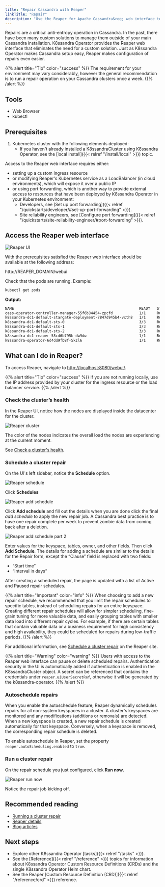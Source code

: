 ```yaml
---
title: "Repair Cassandra with Reaper"
linkTitle: "Repair"
description: "Use the Reaper for Apache Cassandra&reg; web interface to perform repairs."
---
```


Repairs are a critical anti-entropy operation in Cassandra. In the past, there have been many custom solutions to manage them outside of your main Cassandra installation. K8ssandra Operator provides the Reaper web interface that eliminates the need for a custom solution. Just as K8ssandra Operator makes Cassandra setup easy, Reaper makes configuration of repairs even easier.

{{% alert title="Tip" color="success" %}}
The requirement for your environment may vary considerably, however the general recommendation is to run a repair operation on your Cassandra clusters once a week.
{{% /alert %}}

## Tools

* Web Browser
* kubectl

## Prerequisites

1. Kubernetes cluster with the following elements deployed:
   * If you haven't already installed a K8ssandraCluster using K8ssandra Operator, see the [local install]({{< relref "/install/local" >}}) topic.

Access to the Reaper web interface requires either:  

* setting up a custom Ingress resource
* or modifying Reaper's Kubernetes service as a LoadBalancer (in cloud environments), which will expose it over a public IP
* or using port forwarding, which is another way to provide external access to resources that have been deployed by K8ssandra Operator in your Kubernetes environment:  
  * Developers, see [Set up port forwarding]({{< relref "/quickstarts/developer/#set-up-port-forwarding" >}}).  
  * Site reliability engineers, see [Configure port forwarding]({{< relref "/quickstarts/site-reliability-engineer/#port-forwarding" >}}).

## Access the Reaper web interface

![Reaper UI](reaper-main-ui.png)

With the prerequisites satisfied the Reaper web interface should be available at the following address:

http://REAPER_DOMAIN/webui

Check that the pods are running. Example:

```bash
kubectl get pods
```

**Output:**

```bash
NAME                                                         READY   STATUS    RESTARTS   AGE
cass-operator-controller-manager-55f6b84454-zpcfd            1/1     Running   1          10d
k8ssandra-dc1-default-stargate-deployment-7847d945b4-vxth8   1/1     Running   0          10d
k8ssandra-dc1-default-sts-0                                  3/3     Running   0          10d
k8ssandra-dc1-default-sts-1                                  3/3     Running   0          10d
k8ssandra-dc1-default-sts-2                                  3/3     Running   0          10d
k8ssandra-dc1-reaper-58cd6b795b-dw9dw                        1/1     Running   0          10d
k8ssandra-operator-6d4dd9fb8f-5kzl6                          1/1     Running   0          10d
```

## What can I do in Reaper?

To access Reaper, navigate to [http://localhost:8080/webui/](http://localhost:8080/webui/). 

{{% alert title="Tip" color="success" %}}
If you are not running locally, use the IP address provided by your cluster for the ingress resource or the load balancer service.
{{% /alert %}}

### Check the cluster’s health

In the Reaper UI, notice how the nodes are displayed inside the datacenter for the cluster.

![Reaper cluster](reaper-cluster.png)

The color of the nodes indicates the overall load the nodes are experiencing at the current moment.

See [Check a cluster's health](http://cassandra-reaper.io/docs/usage/health/).

### Schedule a cluster repair

On the UI's left sidebar, notice the **Schedule** option.

![Reaper schedule](reaper-schedule.png)

Click **Schedules**

![Reaper add schedule](reaper-add-schedule1.png)

Click **Add schedule** and fill out the details when you are done click the final _add schedule_ to apply the new repair job.  A Cassandra best practice is to have one repair complete per week to prevent zombie data from coming back after a deletion.

![Reaper add schedule part 2](reaper-add-schedule2.png)

Enter values for the keyspace, tables, owner, and other fields. Then click **Add Schedule**. The details for adding a schedule are similar to the details for the Repair form, except the “Clause” field is replaced with two fields:

* “Start time”
* “Interval in days”

After creating a scheduled repair, the page is updated with a list of Active and Paused repair schedules.

{{% alert title="Important" color="info" %}}
When choosing to add a new repair schedule, we recommended that you limit the repair schedules to specific tables, instead of scheduling repairs for an entire keyspace. Creating different repair schedules will allow for simpler scheduling, fine-grain tuning for more valuable data, and easily grouping tables with smaller data load into different repair cycles. For example, if there are certain tables that contain valuable data or a business requirement for high consistency and high availability, they could be scheduled for repairs during low-traffic periods.
{{% /alert %}}

For additional information, see [Schedule a cluster repair](http://cassandra-reaper.io/docs/usage/schedule/) on the Reaper site.

{{% alert title="Warning" color="warning" %}}
Users with access to the Reaper web interface can pause or delete scheduled repairs. Authentication security in the UI is automatically added if authentication is enabled in the K8ssandraCluster object. A secret can be referenced that contains the credentials under `reaper.uiUserSecretRef`, otherwise it will be generated by the k8ssandra-operator.
{{% /alert %}}

### Autoschedule repairs

When you enable the autoschedule feature, Reaper dynamically schedules repairs for all non-system keyspaces in a cluster. A cluster's keyspaces are monitored and any modifications (additions or removals) are detected. When a new keyspace is created, a new repair schedule is created automatically for that keyspace. Conversely, when a keyspace is removed, the corresponding repair schedule is deleted.

To enable autoschedule in Reaper, set the property `reaper.autoScheduling.enabled` to `true`. 

### Run a cluster repair

On the repair schedule you just configured, click **Run now**.

![Reaper run now](reaper-schedule-run-now.png)

Notice the repair job kicking off.

## Recommended reading

* [Running a cluster repair](http://cassandra-reaper.io/docs/usage/single/)
* [Reaper details](http://cassandra-reaper.io/)
* [Blog articles](https://thelastpickle.com/blog/)

## Next steps

* Explore other K8ssandra Operator [tasks]({{< relref "/tasks" >}}).
* See the [Reference]({{< relref "/reference" >}}) topics for information about K8ssandra Operator Custom Resource Definitions (CRDs) and the single K8ssandra Operator Helm chart. 
* See the Reaper [Custom Resource Definition (CRD)]({{< relref "/reference/crd" >}}) reference.
